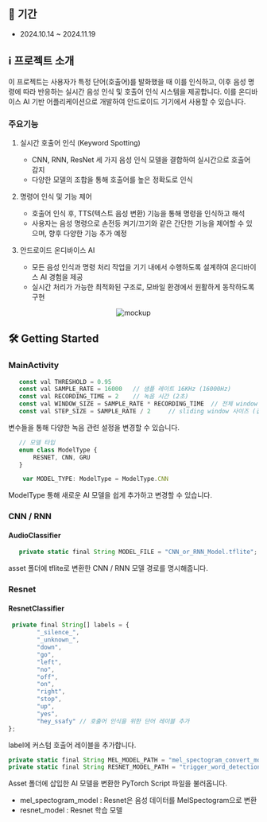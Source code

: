 
## 📅 기간

- 2024.10.14 ~ 2024.11.19

## ℹ 프로젝트 소개

이 프로젝트는 사용자가 특정 단어(호출어)를 발화했을 때 이를 인식하고, 이후 음성 명령에 따라 반응하는 실시간 음성 인식 및 호출어 인식 시스템을 제공합니다. 이를 온디바이스 AI 기반 어플리케이션으로 개발하여 안드로이드 기기에서 사용할 수 있습니다.

### 주요기능
1. 실시간 호출어 인식 (Keyword Spotting)

    - CNN, RNN, ResNet 세 가지 음성 인식 모델을 결합하여 실시간으로 호출어 감지
    - 다양한 모델의 조합을 통해 호출어를 높은 정확도로 인식

2. 명령어 인식 및 기능 제어
    - 호출어 인식 후, TTS(텍스트 음성 변환) 기능을 통해 명령을 인식하고 해석
    - 사용자는 음성 명령으로 손전등 켜기/끄기와 같은 간단한 기능을 제어할 수 있으며, 향후 다양한 기능 추가 예정

3. 안드로이드 온디바이스 AI
    - 모든 음성 인식과 명령 처리 작업을 기기 내에서 수행하도록 설계하여 온디바이스 AI 경험을 제공
    - 실시간 처리가 가능한 최적화된 구조로, 모바일 환경에서 원활하게 동작하도록 구현

<div align="center">
    <img src="/uploads/f8669126fdb1499810b9408b71a6d5f9/mockup.png" alt="mockup">
</div>

## 🛠 Getting Started

### MainActivity
```js
   const val THRESHOLD = 0.95
   const val SAMPLE_RATE = 16000   // 샘플 레이트 16KHz (16000Hz)
   const val RECORDING_TIME = 2    // 녹음 시간 (2초)
   const val WINDOW_SIZE = SAMPLE_RATE * RECORDING_TIME  // 전체 window size
   const val STEP_SIZE = SAMPLE_RATE / 2     // sliding window 사이즈 (겹치는 구간)
```
변수들을 통해 다양한 녹음 관련 설정을 변경할 수 있습니다.

```js
   // 모델 타입
   enum class ModelType {
       RESNET, CNN, GRU
   }

    var MODEL_TYPE: ModelType = ModelType.CNN
```
ModelType 통해 새로운 AI 모델을 쉽게 추가하고 변경할 수 있습니다.

### CNN / RNN
#### AudioClassifier
```js
   private static final String MODEL_FILE = "CNN_or_RNN_Model.tflite";
```
asset 폴더에 tflite로 변환한 CNN / RNN 모델 경로를 명시해줍니다.

### Resnet
#### ResnetClassifier
```js
 private final String[] labels = {
        "_silence_", 
        "_unknown_",  
        "down",
        "go",
        "left",   
        "no",
        "off",
        "on",
        "right",
        "stop",
        "up",
        "yes",
        "hey_ssafy" // 호출어 인식을 위한 단어 레이블 추가
};
```
label에 커스텀 호출어 레이블을 추가합니다.

```js
private static final String MEL_MODEL_PATH = "mel_spectogram_convert_model.ptl";
private static final String RESNET_MODEL_PATH = "trigger_word_detection_model_with_ResNet.ptl";
```
Asset 폴더에 삽입한 AI 모델을 변환한 PyTorch Script 파일을 불러옵니다.

- mel_spectogram_model : Resnet은 음성 데이터를 MelSpectogram으로 변환
- resnet_model : Resnet 학습 모델
